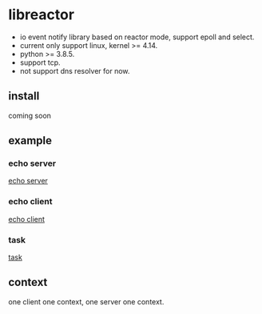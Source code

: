 # libreactor

- io event notify library based on reactor mode, support epoll and select.
- current only support linux, kernel >= 4.14.
- python >= 3.8.5.
- support tcp.
- not support dns resolver for now.

## install

coming soon

## example

### echo server

[echo server](example/echo/echo_server.py)

### echo client

[echo client](example/echo/echo_client.py)


### task

[task](example/task/task.py)

## context

one client one context, one server one context.
